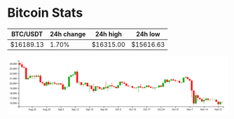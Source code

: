 # Bitcoin Stats

BTC/USDT|24h change|24h high|24h low|
|---|---|---|---|
|$16189.13|1.70%|$16315.00|$15616.63|

<img src="./chart.svg">
